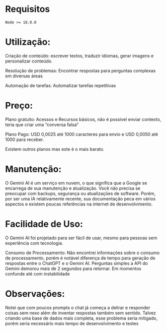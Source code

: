 # Requisitos
```
Node >= 18.0.0
```

# Utilização:

Criação de conteúdo: escrever textos, traduzir idiomas, gerar imagens e personalizar conteúdo.

Resolução de problemas: Encontrar respostas para perguntas complexas em diversas áreas

Automação de tarefas: Automatizar tarefas repetitivas

# Preço:

Plano gratuito: Acessos e Recursos básicos, não é possível enviar contexto, teria que criar uma “conversa falsa“

Plano Pago: USD 0,0025 até 1000 caracteres para envio e USD 0,0050 até 1000 para receber. 

Existem outros planos mas este é o mais barato.

# Manutenção:

O Gemini AI é um serviço em nuvem, o que significa que a Google se encarrega de sua manutenção e atualização. Você não precisa se preocupar com backups, segurança ou atualizações de software. Porém, por ser uma IA relativamente recente, sua documentação peca em vários aspectos e existem poucas referências na internet de desenvolvimento.

# Facilidade de Uso:

O Gemini AI foi projetado para ser fácil de usar, mesmo para pessoas sem experiência com tecnologia.

Consumo de Processamento:
Não encontrei informações sobre o consumo de processamento, porém é notável diferença de tempo para geração de respostas entre o ChatGPT e o Gemini AI. Perguntas simples a API do Gemini demorou mais de 2 segundos para retornar. Em momentos confunde até com instabilidade

# Observações:

Notei que com poucos prompts o chat já começa a delirar e responder coisas sem nexo além de inventar respostas também sem sentido. Talvez criando uma base de dados mais completa, esse problema seria mitigado, porém seria necessário mais tempo de desenvolvimento e testes
